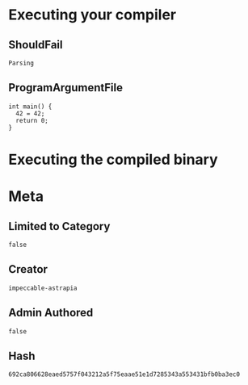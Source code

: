 # Executing your compiler

## ShouldFail

```
Parsing
```

## ProgramArgumentFile

```
int main() {
  42 = 42;
  return 0;
}
```

# Executing the compiled binary

# Meta

## Limited to Category

```
false
```

## Creator

```
impeccable-astrapia
```

## Admin Authored

```
false
```

## Hash

```
692ca806628eaed5757f043212a5f75eaae51e1d7285343a553431bfb0ba3ec0
```
